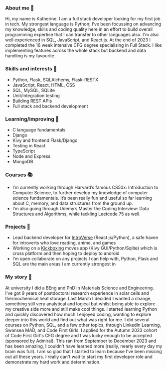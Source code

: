 ### About me :snake:

Hi, my name is Katherine. I am a full stack developer looking for my first job in tech. My strongest language is Python; I've been focussing on advancing my knowledge, skills and coding quality here in an effort to build overall programming expertise that I can transfer to other languages also. I'm also well experienced in SQL, JavaScript, and React.js. At the end of 2023 I completed the 16 week intensive CFG degree specialising in Full Stack. I like implementing features across the whole stack but backend and data handling is my favourite.

### Skills and interests :bug:
- Python, Flask, SQLAlchemy, Flask-RESTX
- JavaScript, React, HTML, CSS
- SQL, MySQL, SQLite
- Unit/integration testing
- Building REST APIs
- Full stack and backend development

### Learning/improving 🌱
- C language fundamentals
- Django
- Kivy and frontend Flask/Django
- Testing in React
- TypeScript
- Node and Express
- MongoDB

### Courses :books:
- I’m currently working through Harvard’s famous CS50x: Introduction to Computer Science, to further develop my knowledge of computer science fundamentals. It’s been really fun and useful so far learning about C, memory, and data structures from the ground up.
- I’m also going through Udemy’s Master the Coding Interview: Data Structures and Algorithms, while tackling Leetcode 75 as well.

### Projects :rocket:
- Lead backend developer for [IntroVerse](https://github.com/Angel2001-programmer/Introverse) (React.js/Python), a safe haven for introverts who love reading, anime, and games
- Working on a [Kickboxing](https://github.com/Meteorstrike1/kbmovesapp) moves app (Kivy GUI/Python/Sqlite) which is cross platform and then hoping to deploy to android
- I’m open collaborate on any projects I can help with, Python, Flask and SQL are the main areas I am currently strongest in

### My story :european_castle:
At university I did a BEng and PhD in Materials Science and Engineering. I've got 9 years of postdoctoral research experience in solar cells and thermochemical heat storage. Last March I decided I wanted a change, something still very analytical and logical but whilst being able to explore my creative side more and still make cool things. I started learning Python and quickly discovered how much I enjoyed coding, wanting to explore deeper into this world and find out what was right for me. I did several courses on Python, SQL, and a few other topics, through LinkedIn Learning, Swansea MAD, and Code First Girls. I applied for the Autumn 2023 cohort of Code First Girl's CFG degree and I was lucky enough to be accepted (sponsored by Admiral). This ran from September to December 2023 and has been amazing, I couldn't have learned more (really, nearly every day my brain was full). I am so glad that I started to learn because I've been missing out all these years. I really can't wait to start my first developer role and demonstrate my hard work and determination.

<!--
**Meteorstrike1/Meteorstrike1** is a ✨ _special_ ✨ repository because its `README.md` (this file) appears on your GitHub profile.

Here are some ideas to get you started:

- 🔭 I’m currently working on ...
- 🌱 I’m currently learning ...
- 👯 I’m looking to collaborate on ...
- 🤔 I’m looking for help with ...
- 💬 Ask me about ...
- 📫 How to reach me: ...
- 😄 Pronouns: ...
- ⚡ Fun fact: ...
:snake:
-->
